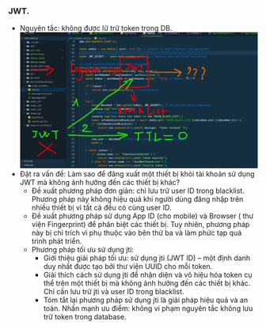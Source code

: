 ### JWT.
- Nguyên tắc: không được lữ trữ token trong DB.
![Alt text](./images/JWT1.png)
- Đặt ra vấn đề: Làm sao để đăng xuất một thiết bị khỏi tài khoản sử dụng JWT mà không ảnh hưởng đến các thiết bị khác?
    - Đề xuất phương pháp đơn giản: chỉ lưu trữ user ID trong blacklist. Phương pháp này không hiệu quả khi người dùng đăng nhập trên nhiều thiết bị vì tất cả đều có cùng user ID.
    - Đề xuất phương pháp sử dụng App ID (cho mobile) và Browser ( thư viện Fingerprint) để phân biệt các thiết bị. Tuy nhiên, phương pháp này bị chỉ trích vì phụ thuộc vào bên thứ ba và làm phức tạp quá trình phát triển.
    - Phương pháp tối ưu sử dụng jti:
        - Giới thiệu giải pháp tối ưu: sử dụng jti (JWT ID) – một định danh duy nhất được tạo bởi thư viện UUID cho mỗi token.
        - Giải thích cách sử dụng jti để nhận diện và vô hiệu hóa token cụ thể trên một thiết bị mà không ảnh hưởng đến các thiết bị khác. Chỉ cần lưu trữ jti và user ID trong blacklist.
        - Tóm tắt lại phương pháp sử dụng jti là giải pháp hiệu quả và an toàn. Nhấn mạnh ưu điểm: không vi phạm nguyên tắc không lưu trữ token trong database.

